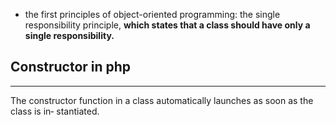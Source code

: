 <ul>
    <li>the first principles of object-oriented programming: the single responsibility principle, <b>which states that a class should have only a single responsibility.</b></li>
</ul>

<h2>Constructor in php</h2>
<hr/>
The constructor function in a class automatically launches as soon as the class is in‐ stantiated. 
